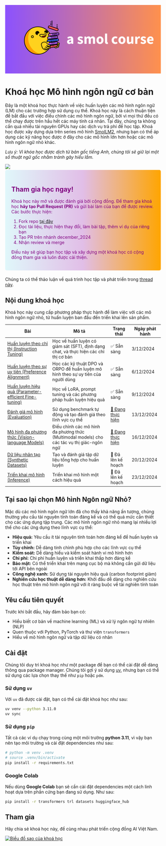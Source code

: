 ![smolcourse image](./banner.png)

# Khoá học Mô hình ngôn ngữ cơ bản

Đây là một khoá học thực hành về việc huấn luyện các mô hình ngôn ngữ (LM) cho các trường hợp sử dụng cụ thể. Khoá học này là cách thuận tiện để bắt đầu với việc điều chỉnh các mô hình ngôn ngữ, bởi vì mọi thứ đều có thể chạy được trên hầu hết các máy tính cá nhân. Tại đây, chúng ta không cần quá nhiều tài nguyên GPUs hay các dịch vụ trả phí để học tập. Khoá học được xây dựng dựa trên series mô hình [SmolLM2](https://github.com/huggingface/smollm/tree/main), nhưng bạn có thể áp dụng các kỹ năng học được ở đây cho các mô hình lớn hơn hoặc các mô hình ngôn ngữ nhỏ khác.

*Lưu ý: Vì khóa học được dịch từ bản gốc tiếng Anh, chúng tôi sẽ giữ lại một số thuật ngữ gốc nhằm tránh gây hiểu lầm.*

<a href="http://hf.co/join/discord">
<img src="https://img.shields.io/badge/Discord-7289DA?&logo=discord&logoColor=white"/>
</a>

<div style="background: linear-gradient(to right, #e0f7fa, #e1bee7, orange); padding: 20px; border-radius: 5px; margin-bottom: 20px; color: purple;">
    <h2>Tham gia học ngay!</h2>
    <p>Khoá học này mở và được đánh giá bởi cộng đồng. Để tham gia khoá học <strong>hãy tạo Pull Request (PR)</strong> và gửi bài làm của bạn để được review. Các bước thực hiện:</p>
    <ol>
        <li>Fork repo <a href="https://github.com/huggingface/smol-course/fork">tại đây</a></li>
        <li>Đọc tài liệu, thực hiện thay đổi, làm bài tập, thêm ví dụ của riêng bạn</li>
        <li>Tạo PR trên nhánh december_2024</li>
        <li>Nhận review và merge</li>
    </ol>
    <p>Điều này sẽ giúp bạn học tập và xây dựng một khoá học có cộng đồng tham gia và luôn được cải thiện.</p>
</div>

Chúng ta có thể thảo luận về quá trình học tập và phát triển trong [thread này](https://github.com/huggingface/smol-course/discussions/2#discussion-7602932).

## Nội dung khoá học

Khoá học này cung cấp phương pháp thực hành để làm việc với các mô hình ngôn ngữ nhỏ, từ huấn luyện ban đầu đến triển khai lên sản phẩm.

| Bài | Mô tả | Trạng thái | Ngày phát hành |
|--------|-------------|---------|--------------|
| [Huấn luyện theo chỉ thị (Instruction Tuning)](./1_instruction_tuning) | Học về huấn luyện có giám sát (SFT), định dạng chat, và thực hiện các chỉ thị cơ bản | ✅ Sẵn sàng | 3/12/2024 |
| [Huấn luyện theo sự uy tiên (Preference Alignment)](./2_preference_alignment) | Học các kỹ thuật DPO và ORPO để huấn luyện mô hình theo sự uy tiên của người dùng | ✅ Sẵn sàng  | 6/12/2024 |
| [Huấn luyện hiệu quả (Parameter-efficient Fine-tuning)](./3_parameter_efficient_finetuning) | Học về LoRA, prompt tuning và các phương pháp huấn luyện hiệu quả | ✅ Sẵn sàng | 9/12/2024 |
| [Đánh giá mô hình (Evaluation)](./4_evaluation) | Sử dụng benchmark tự động và tạo đánh giá theo lĩnh vực cụ thể | [🚧 Đang thực hiện](https://github.com/huggingface/smol-course/issues/42) | 13/12/2024 |
| [Mô hình đa phương thức (Vision-language Models)](./5_vision_language_models) | Điều chỉnh các mô hình đa phương thức (Multimodal models) cho các tác vụ thị giác-ngôn ngữ | [🚧 Đang thực hiện](https://github.com/huggingface/smol-course/issues/49) | 16/12/2024 |
| [Dữ liệu nhân tạo (Synthetic Datasets)](./6_synthetic_datasets) | Tạo và đánh giá tập dữ liệu tổng hợp cho huấn luyện | 📝 Đã lên kế hoạch | 20/12/2024 |
| [Triển khai mô hình (Inference)](./7_inference) | Triển khai mô hình một cách hiệu quả | 📝 Đã lên kế hoạch | 23/12/2024 |

## Tại sao lại chọn Mô hình Ngôn ngữ Nhỏ?

Mặc dù các mô hình ngôn ngữ lớn đã cho thấy khả năng ấn tượng, chúng thường yêu cầu tài nguyên tính toán đáng kể và có thể quá mức cần thiết cho các ứng dụng tập trung. Các mô hình ngôn ngữ nhỏ mang lại nhiều lợi thế cho các ứng dụng theo lĩnh vực cụ thể:

- **Hiệu quả:** Yêu cầu ít tài nguyên tính toán hơn đáng kể để huấn luyện và triển khai
- **Tùy chỉnh:** Dễ dàng tinh chỉnh phù hợp cho các lĩnh vực cụ thể
- **Kiểm soát:** Dễ dàng hiểu và kiểm soát hành vi mô hình hơn
- **Chi phí:** Chi phí huấn luyện và triển khai thấp hơn đáng kể
- **Bảo mật:** Có thể triển khai trên mạng cục bộ mà không cần gửi dữ liệu tới API bên ngoài
- **Công nghệ xanh:** Sử dụng tài nguyên hiệu quả (carbon footprint giảm)
- **Nghiên cứu học thuật dễ dàng hơn:** Khởi đầu dễ dàng cho nghiên cứu học thuật trên mô hình ngôn ngữ với ít ràng buộc về tài nghiên tính toán

## Yêu cầu tiên quyết

Trước khi bắt đầu, hãy đảm bảo bạn có:
- Hiểu biết cơ bản về machine learning (ML) và xử lý ngôn ngữ tự nhiên (NLP)
- Quen thuộc với Python, PyTorch và thư viện `transformers`
- Hiểu về mô hình ngôn ngữ và tập dữ liệu có nhãn

## Cài đặt

Chúng tôi duy trì khoá học như một package để bạn có thể cài đặt dễ dàng thông qua package manager. Chúng tôi gợi ý sử dụng [uv](https://github.com/astral-sh/uv), nhưng bạn có thể sử dụng các lựa chọn thay thế như `pip` hoặc `pdm`.

### Sử dụng `uv`

Với `uv` đã được cài đặt, bạn có thể cài đặt khoá học như sau:

```bash
uv venv --python 3.11.0
uv sync
```

### Sử dụng `pip`

Tất cả các ví dụ chạy trong cùng một môi trường **python 3.11**, vì vậy bạn nên tạo môi trường và cài đặt dependencies như sau:

```bash
# python -m venv .venv
# source .venv/bin/activate
pip install -r requirements.txt
```

### Google Colab

Nếu dùng **Google Colab** bạn sẽ cần cài đặt dependencies một cách linh hoạt dựa trên phần cứng bạn đang sử dụng. Như sau:

```bash
pip install -r transformers trl datasets huggingface_hub
```

## Tham gia

Hãy chia sẻ khoá học này, để cùng nhau phát triển cộng đồng AI Việt Nam.

[![Biều đồ sao của khoá học](https://api.star-history.com/svg?repos=huggingface/smol-course&type=Date)](https://star-history.com/#huggingface/smol-course&Date)
